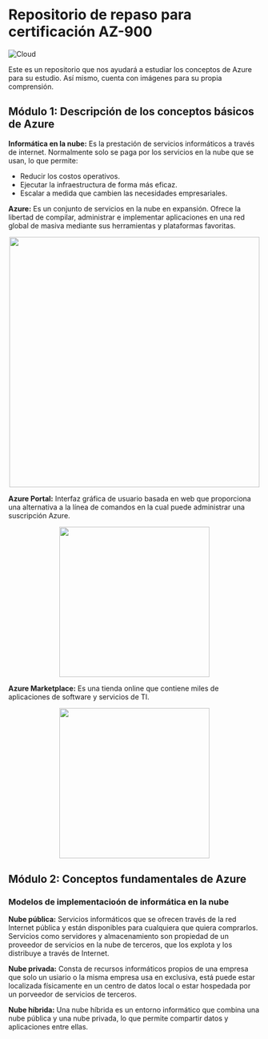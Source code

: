 # Repositorio de repaso para certificación AZ-900

![Cloud](https://user-images.githubusercontent.com/54288868/125151642-439b2e80-e10d-11eb-8725-c198bb1df06d.jpg)

Este es un repositorio que nos ayudará a estudiar los conceptos de Azure para su estudio. Así mismo, cuenta con imágenes para su propia comprensión.


## Módulo 1: Descripción de los conceptos básicos de Azure 

**Informática en la nube:** Es la prestación de servicios informáticos a través de internet. Normalmente solo se paga por los servicios 
en la nube que se usan, lo que permite:

- Reducir los costos operativos.
- Ejecutar la infraestructura de forma más eficaz.
- Escalar a medida que cambien las necesidades empresariales.



**Azure:** Es un conjunto de servicios en la nube en expansión. Ofrece la libertad de compilar, administrar e implementar aplicaciones en una red
global de masiva mediante sus herramientas y plataformas favoritas.

<p align="center">
<img src="https://user-images.githubusercontent.com/54288868/125181255-bc12f580-e1c8-11eb-8e59-6e735255a21b.png" width="500" class="center">
</p>


**Azure Portal:** Interfaz gráfica de usuario basada en web que proporciona una alternativa a la línea de comandos en la cual puede administrar una 
suscripción Azure.
 
 <p align = "center">
 <img src = "https://user-images.githubusercontent.com/54288868/125181473-a30b4400-e1ca-11eb-9e6d-c93d41956c3d.png" width="300" class="center">
  </p>

**Azure Marketplace:** Es una tienda online que contiene miles de aplicaciones de software y servicios de TI.

<p align = "center">
<img src = "https://user-images.githubusercontent.com/54288868/125204496-4435e100-e243-11eb-8bb5-e4b2015bc6f1.png" width ="300" class = "center">
 </p>
 
 ## Módulo 2: Conceptos fundamentales de Azure
 
 ### Modelos de implementacioón de informática en la nube
 
 **Nube pública:** Servicios informáticos que se ofrecen  través de la red Internet pública y están disponibles para cualquiera que quiera comprarlos. Servicios como 
 servidores y almacenamiento son propiedad de un proveedor de servicios en la nube de terceros, que los explota y los distribuye a través de Internet.
 
 **Nube privada:** Consta de recursos informáticos propios de una empresa que solo un usiario o la misma empresa usa en exclusiva, está puede estar localizada
 físicamente en un centro de datos local o estar hospedada por un porveedor de servicios de terceros.
 
 **Nube híbrida:** Una nube híbrida es un entorno informático que combina una nube pública y una nube privada, lo que permite compartir datos y aplicaciones entre 
 ellas.

 
 

